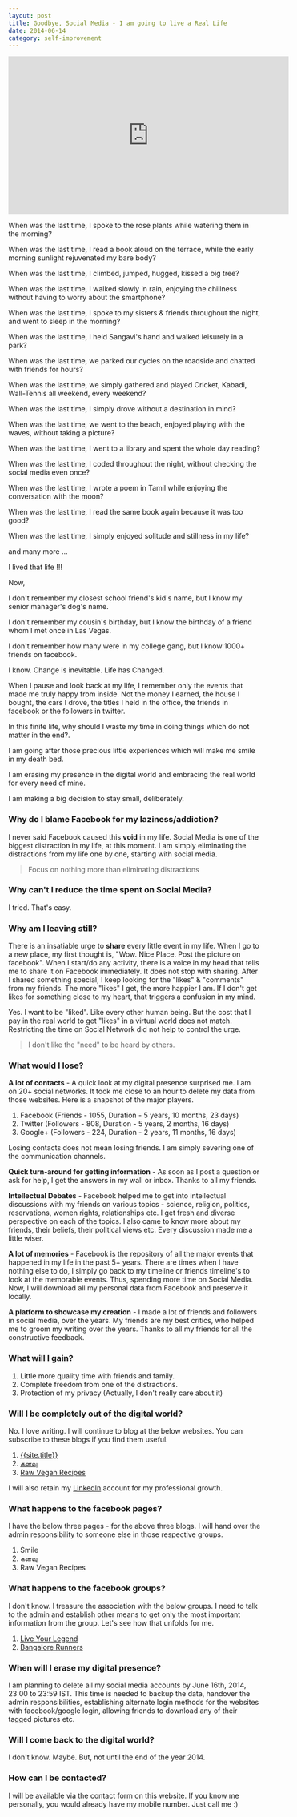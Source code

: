 ```yaml
---
layout: post
title: Goodbye, Social Media - I am going to live a Real Life
date: 2014-06-14
category: self-improvement
---
```


<iframe width="560" height="315" src="https://www.youtube-nocookie.com/embed/Z7dLU6fk9QY?rel=0" frameborder="0" allow="autoplay; encrypted-media" allowfullscreen></iframe>

When was the last time, I spoke to the rose plants while watering them in the morning?

When was the last time, I read a book aloud on the terrace, while the early morning sunlight rejuvenated my bare body?

When was the last time, I climbed, jumped, hugged, kissed a big tree?

When was the last time, I walked slowly in rain, enjoying the chillness without having to worry about the smartphone?

When was the last time, I spoke to my sisters & friends throughout the night, and went to sleep in the morning?

When was the last time, I held Sangavi's hand and walked leisurely in a park?

When was the last time, we parked our cycles on the roadside and chatted with friends for hours?

When was the last time, we simply gathered and played Cricket, Kabadi, Wall-Tennis all weekend, every weekend?

When was the last time, I simply drove without a destination in mind?

When was the last time, we went to the beach, enjoyed playing with the waves, without taking a picture?

When was the last time, I went to a library and spent the whole day reading?

When was the last time, I coded throughout the night, without checking the social media even once?

When was the last time, I wrote a poem in Tamil while enjoying the conversation with the moon?

When was the last time, I read the same book again because it was too good?

When was the last time, I simply enjoyed solitude and stillness in my life?

and many more ...

I lived that life !!!

Now, 

I don't remember my closest school friend's kid's name, but I know my senior manager's dog's name.

I don't remember my cousin's birthday, but I know the birthday of a friend whom I met once in Las Vegas. 

I don't remember how many were in my college gang, but I know 1000+ friends on facebook.

I know. Change is inevitable. Life has Changed.

When I pause and look back at my life, I remember only the events that made me truly happy from inside. Not the money I earned, the house I bought, the cars I drove, the titles I held in the office, the friends in facebook or the followers in twitter.

In this finite life, why should I waste my time in doing things which do not matter in the end?.

I am going after those precious little experiences which will make me smile in my death bed. 

I am erasing my presence in the digital world and embracing the real world for every need of mine. 

I am making a big decision to stay small, deliberately.

### Why do I blame Facebook for my laziness/addiction?

I never said Facebook caused this **void** in my life. Social Media is one of the biggest distraction in my life, at this moment. I am simply eliminating the distractions from my life one by one, starting with social media.

> Focus on nothing more than eliminating distractions

### Why can't I reduce the time spent on Social Media?

I tried. That's easy. 

### Why am I leaving still?

There is an insatiable urge to **share** every little event in my life. When I go to a new place, my first thought is, "Wow. Nice Place. Post the picture on facebook". When I start/do any activity, there is a voice in my head that tells me to share it on Facebook immediately. It does not stop with sharing. After I shared something special, I keep looking for the "likes" & "comments" from my friends. The more "likes" I get, the more happier I am. If I don't get likes for something close to my heart, that triggers a confusion in my mind.

Yes. I want to be "liked". Like every other human being. But the cost that I pay in the real world to get "likes" in a virtual world does not match. Restricting the time on Social Network did not help to control the urge.

> I don't like the "need" to be heard by others.

### What would I lose?

**A lot of contacts** - A quick look at my digital presence surprised me. I am on 20+ social networks. It took me close to an hour to delete my data from those websites. Here is a snapshot of the major players.

1. Facebook (Friends - 1055, Duration - 5 years, 10 months, 23 days)
2. Twitter (Followers - 808, Duration - 5 years, 2 months, 16 days)
3. Google+ (Followers - 224, Duration - 2 years, 11 months, 16 days)

Losing contacts does not mean losing friends. I am simply severing one of the communication channels.

**Quick turn-around for getting information** - As soon as I post a question or ask for help, I get the answers in my wall or inbox. Thanks to all my friends.

**Intellectual Debates** - Facebook helped me to get into intellectual discussions with my friends on various topics - science, religion, politics, reservations, women rights, relationships etc. I get fresh and diverse perspective on each of the topics. I also came to know more about my friends, their beliefs, their political views etc. Every discussion made me a little wiser.

**A lot of memories** - Facebook is the repository of all the major events that happened in my life in the past 5+ years. There are times when I have nothing else to do, I simply go back to my timeline or friends timeline's to look at the memorable events. Thus, spending more time on Social Media. Now, I will download all my personal data from Facebook and preserve it locally.

**A platform to showcase my creation** - I made a lot of friends and followers in social media, over the years. My friends are my best critics, who helped me to groom my writing over the years. Thanks to all my friends for all the constructive feedback.

### What will I gain?

1. Little more quality time with friends and family. 
2. Complete freedom from one of the distractions. 
3. Protection of my privacy (Actually, I don't really care about it)

### Will I be completely out of the digital world?

No. I love writing. I will continue to blog at the below websites. You can subscribe to these blogs if you find them useful.

1. [{{site.title}}]({{site.url}})
2. [&#2965;&#2985;&#2997;&#3009;](http://tamil.smileprem.com)
3. [Raw Vegan Recipes](http://raw-vegan-recipes.blogspot.com/)

I will also retain my [LinkedIn]({{site.social.links[0]}}) account for my professional growth.

### What happens to the facebook pages?

I have the below three pages - for the above three blogs. I will hand over the admin responsibility to someone else in those respective groups.

1. Smile
2. &#2965;&#2985;&#2997;&#3009;
3. Raw Vegan Recipes

### What happens to the facebook groups?

I don't know. I treasure the association with the below groups. I need to talk to the admin and establish other means to get only the most important information from the group. Let's see how that unfolds for me.

1. [Live Your Legend](https://www.facebook.com/groups/LYLcreatorsguild/)
2. [Bangalore Runners](https://www.facebook.com/groups/233302930081964/)

### When will I erase my digital presence?

I am planning to delete all my social media accounts by June 16th, 2014, 23:00 to 23:59 IST. This time is needed to backup the data, handover the admin responsibilities, establishing alternate login methods for the websites with facebook/google login, allowing friends to download any of their tagged pictures etc.

### Will I come back to the digital world?

I don't know. Maybe. But, not until the end of the year 2014.

### How can I be contacted?

I will be available via the contact form on this website. If you know me personally, you would already have my mobile number. Just call me :)
